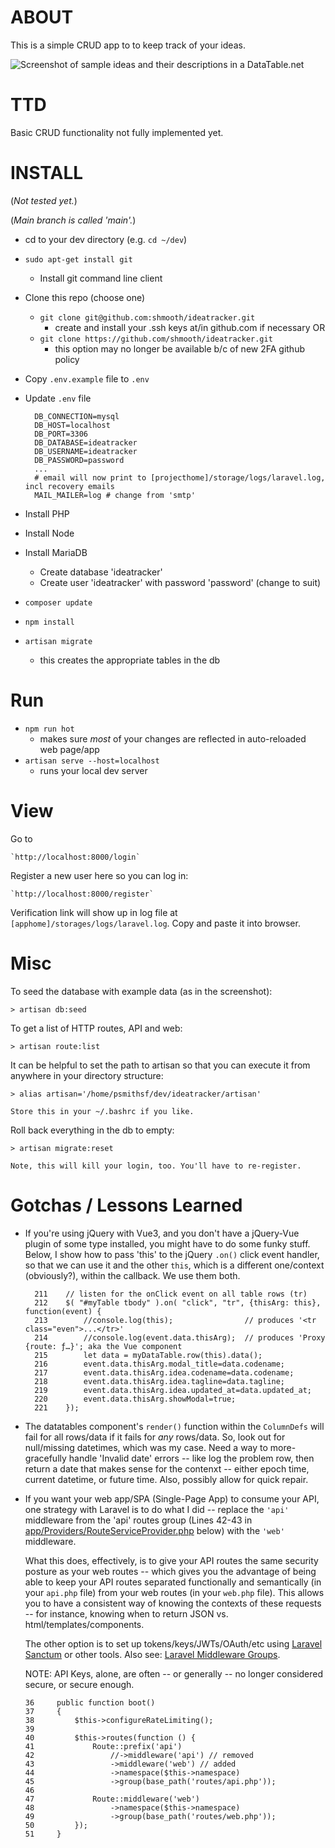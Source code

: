 # ABOUT

This is a simple CRUD app to to keep track of your ideas.

![Screenshot of sample ideas and their descriptions in a DataTable.net](https://repository-images.githubusercontent.com/364119798/c8419780-adc0-11eb-8754-e5b60a18ef9d)


# TTD

Basic CRUD functionality not fully implemented yet.


# INSTALL

(*Not tested yet.*)

(*Main branch is called 'main'.*)


* cd to your dev directory (e.g. `cd ~/dev`)
* `sudo apt-get install git`
    - Install git command line client
* Clone this repo (choose one)
    * `git clone git@github.com:shmooth/ideatracker.git` 
        - create and install your .ssh keys at/in github.com if necessary
    OR
    * `git clone https://github.com/shmooth/ideatracker.git`
        - this option may no longer be available b/c of new 2FA github policy 
* Copy `.env.example` file to `.env`
* Update `.env` file
   
        DB_CONNECTION=mysql
        DB_HOST=localhost
        DB_PORT=3306
        DB_DATABASE=ideatracker
        DB_USERNAME=ideatracker
        DB_PASSWORD=password
        ...
        # email will now print to [projecthome]/storage/logs/laravel.log, incl recovery emails
        MAIL_MAILER=log # change from 'smtp' 
 
* Install PHP
* Install Node
* Install MariaDB
    - Create database 'ideatracker'
    - Create user 'ideatracker' with password 'password' (change to suit)
* `composer update`
* `npm install`
* `artisan migrate` 
    - this creates the appropriate tables in the db


# Run

* `npm run hot` 
    - makes sure _most_ of your changes are reflected in auto-reloaded web page/app
* `artisan serve --host=localhost` 
    - runs your local dev server


# View

Go to 
    
    `http://localhost:8000/login`

Register a new user here so you can log in:

    `http://localhost:8000/register`

Verification link will show up in log file at `[apphome]/storages/logs/laravel.log`. Copy and paste it into browser.


# Misc

To seed the database with example data (as in the screenshot):

    > artisan db:seed

To get a list of HTTP routes, API and web:

    > artisan route:list

It can be helpful to set the path to artisan so that you can execute it from anywhere in your directory structure:

    > alias artisan='/home/psmithsf/dev/ideatracker/artisan'

    Store this in your ~/.bashrc if you like.

Roll back everything in the db to empty:

    > artisan migrate:reset

    Note, this will kill your login, too. You'll have to re-register.


# Gotchas / Lessons Learned

* If you're using jQuery with Vue3, and you don't have a jQuery-Vue plugin of some type installed, you might have to do some funky stuff. Below, I show how to pass 'this' to the jQuery `.on()` click event handler, so that we can use it and the other `this`, which is a different one/context (obviously?), within the callback. We use them both.

        211    // listen for the onClick event on all table rows (tr)
        212    $( "#myTable tbody" ).on( "click", "tr", {thisArg: this}, function(event) {
        213        //console.log(this);                // produces '<tr class="even">...</tr>'
        214        //console.log(event.data.thisArg);  // produces 'Proxy {route: ƒ…}'; aka the Vue component
        215        let data = myDataTable.row(this).data();
        216        event.data.thisArg.modal_title=data.codename;
        217        event.data.thisArg.idea.codename=data.codename;
        218        event.data.thisArg.idea.tagline=data.tagline;
        219        event.data.thisArg.idea.updated_at=data.updated_at;
        220        event.data.thisArg.showModal=true;
        221    });


* The datatables component's `render()` function within the `ColumnDefs` will fail for all rows/data if it fails for _any_ rows/data. So, look out for null/missing datetimes, which was my case. Need a way to more-gracefully handle 'Invalid date' errors -- like log the problem row, then return a date that makes sense for the contenxt -- either epoch time, current datetime, or future time. Also, possibly allow for quick repair.

* If you want your web app/SPA (Single-Page App) to consume your API, one strategy with Laravel is to do what I did -- replace the `'api'` middleware from the 'api' routes group (Lines 42-43 in [app/Providers/RouteServiceProvider.php](https://github.com/shmooth/ideatracker/blob/main/app/Providers/RouteServiceProvider.php) below) with the `'web'` middleware. 

    What this does, effectively, is to give your API routes the same security posture as your web routes -- which gives you the advantage of being able to keep your API routes separated functionally and semantically (in your `api.php` file) from your web routes (in your `web.php` file). This allows you to have a consistent way of knowing the contexts of these requests -- for instance, knowing when to return JSON vs. html/templates/components.

    The other option is to set up tokens/keys/JWTs/OAuth/etc using [Laravel Sanctum](https://laravel.com/docs/8.x/sanctum) or other tools. Also see: [Laravel Middleware Groups](https://laravel.com/docs/8.x/middleware#middleware-groups). 
    
    NOTE: API Keys, alone, are often -- or generally -- no longer considered secure, or secure enough.

      36     public function boot()
      37     {
      38         $this->configureRateLimiting();
      39 
      40         $this->routes(function () {
      41             Route::prefix('api')
      42                 //->middleware('api') // removed
      43                 ->middleware('web') // added
      44                 ->namespace($this->namespace)
      45                 ->group(base_path('routes/api.php'));
      46 
      47             Route::middleware('web')
      48                 ->namespace($this->namespace)
      49                 ->group(base_path('routes/web.php'));
      50         });
      51     }
 
